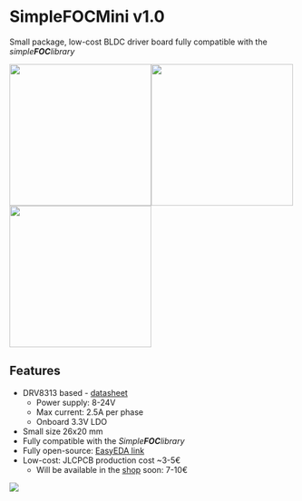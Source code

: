 # SimpleFOCMini v1.0
Small package, low-cost BLDC driver board fully compatible with the *simple**FOC**library*

<img height="250px" src="https://user-images.githubusercontent.com/36178713/164254250-2c8b47f8-2994-482c-9db1-c287c8739e3e.png" /><img height="250px" src="https://user-images.githubusercontent.com/36178713/164254733-9cee96a1-2e32-4aca-973b-484454fdd4d0.png" /><img height="250px" src="https://user-images.githubusercontent.com/36178713/164254836-b3a86fcc-1860-480d-9db2-f72afa054af3.png" />

## Features
- DRV8313 based - [datasheet](https://www.ti.com/lit/ds/symlink/drv8313.pdf?ts=1650461862269&ref_url=https%253A%252F%252Fwww.google.com%252F)
  - Power supply: 8-24V
  - Max current: 2.5A per phase
  - Onboard 3.3V LDO
- Small size 26x20 mm
- Fully compatible with the *Simple**FOC**library*
- Fully open-source: [EasyEDA link](https://easyeda.com/the.skuric/simplefocmini)
- Low-cost: JLCPCB production cost ~3-5€
  - Will be available in the [shop](https://www.simplefoc.com/shop) soon: 7-10€ 


<img  src="https://user-images.githubusercontent.com/36178713/164240473-5abd7453-9d38-4f25-9195-378c39180054.jpg" />
